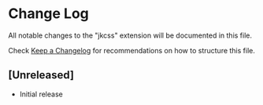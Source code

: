 # Change Log

All notable changes to the "jkcss" extension will be documented in this file.

Check [Keep a Changelog](http://keepachangelog.com/) for recommendations on how to structure this file.

## [Unreleased]

- Initial release